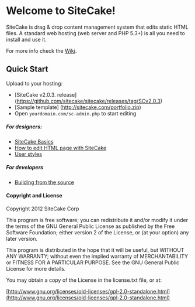 Welcome to SiteCake!
====================

SiteCake is drag & drop content management system that edits static HTML files. A standard web hosting (web server and PHP 5.3+) is all you need to install and use it.

For more info check the [Wiki](http://github.com/sitecake/sitecake/wiki).

## Quick Start

Upload to your hosting:

* [SiteCake v2.0.3. release] (https://github.com/sitecake/sitecake/releases/tag/SCv2.0.3)
* [Sample template] (http://sitecake.com/portfolio.zip)
* Open `yourdomain.com/sc-admin.php` to start editing 


##### For designers:

* [SiteCake Basics](https://github.com/sitecake/sitecake/wiki/SiteCake-Basics)
* [How to edit HTML page with SiteCake](https://github.com/sitecake/sitecake/wiki/How-to-edit-HTML-page-with-SiteCake) 
* [User styles](http://github.com/sitecake/sitecake/wiki/User-Styles)



##### For developers
* [Building from the source](http://github.com/sitecake/sitecake/wiki/Building-from-the-source)
 


#### Copyright and License

Copyright 2012 SiteCake Corp

This program is free software; you can redistribute it and/or modify
it under the terms of the GNU General Public License as published by
the Free Software Foundation; either version 2 of the License, or
(at your option) any later version.

This program is distributed in the hope that it will be useful,
but WITHOUT ANY WARRANTY; without even the implied warranty of
MERCHANTABILITY or FITNESS FOR A PARTICULAR PURPOSE.  See the
GNU General Public License for more details.
      
You may obtain a copy of the License in the license.txt file, or at:

[http://www.gnu.org/licenses/old-licenses/gpl-2.0-standalone.html](http://www.gnu.org/licenses/old-licenses/gpl-2.0-standalone.html)

